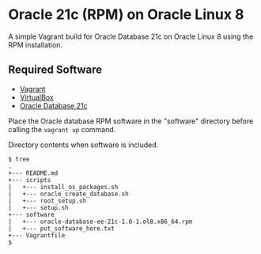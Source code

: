 # Oracle 21c (RPM) on Oracle Linux 8

A simple Vagrant build for Oracle Database 21c on Oracle Linux 8 using the RPM installation.

## Required Software

* [Vagrant](https://www.vagrantup.com/downloads.html)
* [VirtualBox](https://www.virtualbox.org/wiki/Downloads)
* [Oracle Database 21c](https://www.oracle.com/database/technologies/oracle21c-linux-downloads.html)

Place the Oracle database RPM software in the "software" directory before calling the `vagrant up` command.

Directory contents when software is included.

```
$ tree
.
+--- README.md
+--- scripts
|   +--- install_os_packages.sh
|   +--- oracle_create_database.sh
|   +--- root_setup.sh
|   +--- setup.sh
+--- software
|   +--- oracle-database-ee-21c-1.0-1.ol8.x86_64.rpm
|   +--- put_software_here.txt
+--- Vagrantfile
$
```